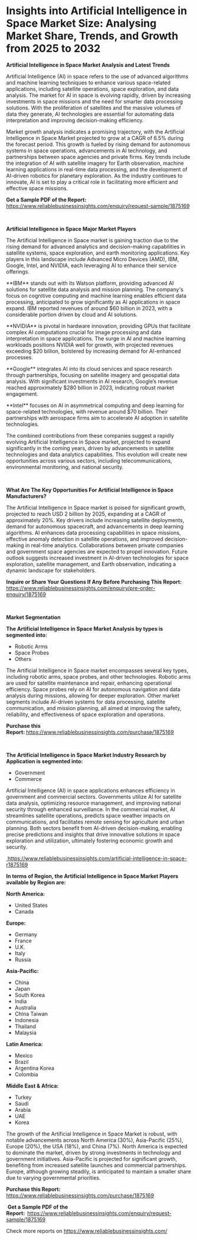 <p><h1>Insights into Artificial Intelligence in Space Market Size: Analysing Market Share, Trends, and Growth from 2025 to 2032</h1></p><p><strong>Artificial Intelligence in Space Market Analysis and Latest Trends</strong></p>
<p><p>Artificial Intelligence (AI) in space refers to the use of advanced algorithms and machine learning techniques to enhance various space-related applications, including satellite operations, space exploration, and data analysis. The market for AI in space is evolving rapidly, driven by increasing investments in space missions and the need for smarter data processing solutions. With the proliferation of satellites and the massive volumes of data they generate, AI technologies are essential for automating data interpretation and improving decision-making efficiency.</p><p>Market growth analysis indicates a promising trajectory, with the Artificial Intelligence in Space Market projected to grow at a CAGR of 6.5% during the forecast period. This growth is fueled by rising demand for autonomous systems in space operations, advancements in AI technology, and partnerships between space agencies and private firms. Key trends include the integration of AI with satellite imagery for Earth observation, machine learning applications in real-time data processing, and the development of AI-driven robotics for planetary exploration. As the industry continues to innovate, AI is set to play a critical role in facilitating more efficient and effective space missions.</p></p>
<p><strong>Get a Sample PDF of the Report:&nbsp;</strong> <a href="https://www.reliablebusinessinsights.com/enquiry/request-sample/1875169?utm_campaign=2454&utm_medium=2&utm_source=Github&utm_content=ia&utm_term=11032025&utm_id=artificial-intelligence-in-space">https://www.reliablebusinessinsights.com/enquiry/request-sample/1875169</a></p>
<p>&nbsp;</p>
<p><strong>Artificial Intelligence in Space Major Market Players</strong></p>
<p><p>The Artificial Intelligence in Space market is gaining traction due to the rising demand for advanced analytics and decision-making capabilities in satellite systems, space exploration, and earth monitoring applications. Key players in this landscape include Advanced Micro Devices (AMD), IBM, Google, Intel, and NVIDIA, each leveraging AI to enhance their service offerings.</p><p>**IBM** stands out with its Watson platform, providing advanced AI solutions for satellite data analysis and mission planning. The company's focus on cognitive computing and machine learning enables efficient data processing, anticipated to grow significantly as AI applications in space expand. IBM reported revenues of around $60 billion in 2023, with a considerable portion driven by cloud and AI solutions.</p><p>**NVIDIA** is pivotal in hardware innovation, providing GPUs that facilitate complex AI computations crucial for image processing and data interpretation in space applications. The surge in AI and machine learning workloads positions NVIDIA well for growth, with projected revenues exceeding $20 billion, bolstered by increasing demand for AI-enhanced processes.</p><p>**Google** integrates AI into its cloud services and space research through partnerships, focusing on satellite imagery and geospatial data analysis. With significant investments in AI research, Google’s revenue reached approximately $280 billion in 2023, indicating robust market engagement.</p><p>**Intel** focuses on AI in asymmetrical computing and deep learning for space-related technologies, with revenue around $70 billion. Their partnerships with aerospace firms aim to accelerate AI adoption in satellite technologies.</p><p>The combined contributions from these companies suggest a rapidly evolving Artificial Intelligence in Space market, projected to expand significantly in the coming years, driven by advancements in satellite technologies and data analytics capabilities. This evolution will create new opportunities across various sectors, including telecommunications, environmental monitoring, and national security.</p></p>
<p>&nbsp;</p>
<p><strong>What Are The Key Opportunities For Artificial Intelligence in Space Manufacturers?</strong></p>
<p><p>The Artificial Intelligence in Space market is poised for significant growth, projected to reach USD 2 billion by 2025, expanding at a CAGR of approximately 20%. Key drivers include increasing satellite deployments, demand for autonomous spacecraft, and advancements in deep learning algorithms. AI enhances data processing capabilities in space missions, effective anomaly detection in satellite operations, and improved decision-making in real-time analytics. Collaborations between private companies and government space agencies are expected to propel innovation. Future outlook suggests increased investment in AI-driven technologies for space exploration, satellite management, and Earth observation, indicating a dynamic landscape for stakeholders.</p></p>
<p><strong>Inquire or Share Your Questions If Any Before Purchasing This Report:</strong> <a href="https://www.reliablebusinessinsights.com/enquiry/pre-order-enquiry/1875169?utm_campaign=2454&utm_medium=2&utm_source=Github&utm_content=ia&utm_term=11032025&utm_id=artificial-intelligence-in-space">https://www.reliablebusinessinsights.com/enquiry/pre-order-enquiry/1875169</a></p>
<p>&nbsp;</p>
<p><strong>Market Segmentation</strong></p>
<p><strong>The Artificial Intelligence in Space Market Analysis by types is segmented into:</strong></p>
<p><ul><li>Robotic Arms</li><li>Space Probes</li><li>Others</li></ul></p>
<p><p>The Artificial Intelligence in Space market encompasses several key types, including robotic arms, space probes, and other technologies. Robotic arms are used for satellite maintenance and repair, enhancing operational efficiency. Space probes rely on AI for autonomous navigation and data analysis during missions, allowing for deeper exploration. Other market segments include AI-driven systems for data processing, satellite communication, and mission planning, all aimed at improving the safety, reliability, and effectiveness of space exploration and operations.</p></p>
<p><strong>Purchase this Report:&nbsp;</strong><a href="https://www.reliablebusinessinsights.com/purchase/1875169?utm_campaign=2454&utm_medium=2&utm_source=Github&utm_content=ia&utm_term=11032025&utm_id=artificial-intelligence-in-space">https://www.reliablebusinessinsights.com/purchase/1875169</a></p>
<p>&nbsp;</p>
<p><strong>The Artificial Intelligence in Space Market Industry Research by Application is segmented into:</strong></p>
<p><ul><li>Government</li><li>Commerce</li></ul></p>
<p><p>Artificial Intelligence (AI) in space applications enhances efficiency in government and commercial sectors. Governments utilize AI for satellite data analysis, optimizing resource management, and improving national security through enhanced surveillance. In the commercial market, AI streamlines satellite operations, predicts space weather impacts on communications, and facilitates remote sensing for agriculture and urban planning. Both sectors benefit from AI-driven decision-making, enabling precise predictions and insights that drive innovative solutions in space exploration and utilization, ultimately fostering economic growth and security.</p></p>
<p><a href="https://www.reliablebusinessinsights.com/artificial-intelligence-in-space-r1875169?utm_campaign=2454&utm_medium=2&utm_source=Github&utm_content=ia&utm_term=11032025&utm_id=artificial-intelligence-in-space">&nbsp;https://www.reliablebusinessinsights.com/artificial-intelligence-in-space-r1875169</a></p>
<p><strong>In terms of Region, the Artificial Intelligence in Space Market Players available by Region are:</strong></p>
<p>
    <p> <strong> North America: </strong>
        <ul>
            <li>United States</li>
            <li>Canada</li>
        </ul>
        </p> 
    <p> <strong> Europe: </strong>
        <ul>
            <li>Germany</li>
            <li>France</li>
            <li>U.K.</li>
            <li>Italy</li>
            <li>Russia</li>
        </ul>
        </p> 
    <p> <strong> Asia-Pacific: </strong>
        <ul>
            <li>China</li>
            <li>Japan</li>
            <li>South Korea</li>
            <li>India</li>
            <li>Australia</li>
            <li>China Taiwan</li>
            <li>Indonesia</li>
            <li>Thailand</li>
            <li>Malaysia</li>
        </ul>
        </p> 
    <p> <strong> Latin America: </strong>
        <ul>
            <li>Mexico</li>
            <li>Brazil</li>
            <li>Argentina Korea</li>
            <li>Colombia</li>
        </ul>
        </p> 
    <p> <strong> Middle East & Africa: </strong>
        <ul>
            <li>Turkey</li>
            <li>Saudi</li>
            <li>Arabia</li>
            <li>UAE</li>
            <li>Korea</li>
        </ul>
    </p>
    </p>
<p><p>The growth of the Artificial Intelligence in Space Market is robust, with notable advancements across North America (30%), Asia-Pacific (25%), Europe (20%), the USA (18%), and China (7%). North America is expected to dominate the market, driven by strong investments in technology and government initiatives. Asia-Pacific is projected for significant growth, benefiting from increased satellite launches and commercial partnerships. Europe, although growing steadily, is anticipated to maintain a smaller share due to varying governmental priorities.</p></p>
<p><strong>Purchase this Report: </strong><a href="https://www.reliablebusinessinsights.com/purchase/1875169?utm_campaign=2454&utm_medium=2&utm_source=Github&utm_content=ia&utm_term=11032025&utm_id=artificial-intelligence-in-space">https://www.reliablebusinessinsights.com/purchase/1875169</a></p>
<p>&nbsp;<strong>Get a Sample PDF of the Report:&nbsp;&nbsp;</strong><a href="https://www.reliablebusinessinsights.com/enquiry/request-sample/1875169?utm_campaign=2454&utm_medium=2&utm_source=Github&utm_content=ia&utm_term=11032025&utm_id=artificial-intelligence-in-space">https://www.reliablebusinessinsights.com/enquiry/request-sample/1875169</a></p>
<p><strong></strong></p>
<p>Check more reports on <a href="https://www.reliablebusinessinsights.com/?utm_campaign=2454&utm_medium=2&utm_source=Github&utm_content=ia&utm_term=11032025&utm_id=artificial-intelligence-in-space">https://www.reliablebusinessinsights.com/</a></p>